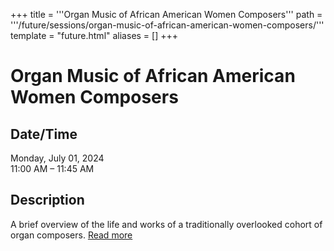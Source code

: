 +++
title = '''Organ Music of African American Women Composers'''
path = '''/future/sessions/organ-music-of-african-american-women-composers/'''
template = "future.html"
aliases = []
+++

<h1>Organ Music of African American Women Composers</h1>

<h2>Date/Time</h2>
<p>Monday, July 01, 2024<br>
11:00 AM – 11:45 AM</p>
<h2>Description</h2>

<div class="ag87-crtemvc-hsbk"><div class="css-vsf5of"><p class="carina-rte-public-DraftStyleDefault-block">A brief overview of the life and works of a traditionally overlooked cohort of organ composers. <a href="https://www.sfago2024.org/future/sessions/organ-music-of-african-american-women-composers/" target="_blank">Read more</a></p></div></div>


